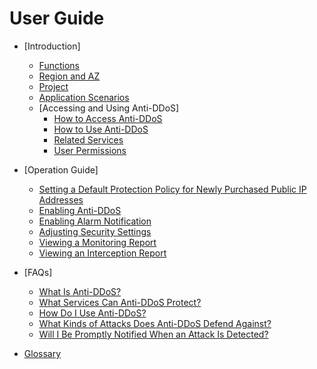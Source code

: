 # User Guide

-   [Introduction]
    -   [Functions](functions.md)
    -   [Region and AZ](region-and-az.md)
    -   [Project](project.md)
    -   [Application Scenarios](application-scenarios.md)
    -   [Accessing and Using Anti-DDoS]
        -   [How to Access Anti-DDoS](how-to-access-anti-ddos.md)
        -   [How to Use Anti-DDoS](how-to-use-anti-ddos.md)
        -   [Related Services](related-services.md)
        -   [User Permissions](user-permissions.md)


-   [Operation Guide]
    -   [Setting a Default Protection Policy for Newly Purchased Public IP Addresses](setting-a-default-protection-policy-for-newly-purchased-public-ip-addresses.md)
    -   [Enabling Anti-DDoS](enabling-anti-ddos.md)
    -   [Enabling Alarm Notification](enabling-alarm-notification.md)
    -   [Adjusting Security Settings](adjusting-security-settings.md)
    -   [Viewing a Monitoring Report](viewing-a-monitoring-report.md)
    -   [Viewing an Interception Report](viewing-an-interception-report.md)

-   [FAQs]
    -   [What Is Anti-DDoS?](what-is-anti-ddos.md)
    -   [What Services Can Anti-DDoS Protect?](what-services-can-anti-ddos-protect.md)
    -   [How Do I Use Anti-DDoS?](how-do-i-use-anti-ddos.md)
    -   [What Kinds of Attacks Does Anti-DDoS Defend Against?](what-kinds-of-attacks-does-anti-ddos-defend-against.md)
    -   [Will I Be Promptly Notified When an Attack Is Detected?](will-i-be-promptly-notified-when-an-attack-is-detected.md)

-   [Glossary](glossary.md)

